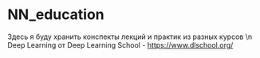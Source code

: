 # NN_education
Здесь я буду хранить конспекты лекций и практик из разных курсов \n
Deep Learning от Deep Learning School - https://www.dlschool.org/
